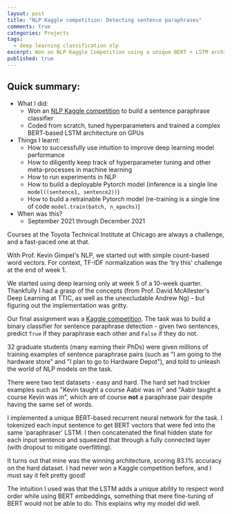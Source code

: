 ```yaml
---
layout: post
title: "NLP Kaggle competition: Detecting sentence paraphrases"
comments: true
categories: Projects
tags:
  - deep learning classification nlp
excerpt: Won an NLP Kaggle Competition using a unique BERT + LSTM architecture ...
published: true
---
```


## Quick summary:

- What I did:
    - Won an [NLP Kaggle competition](https://www.kaggle.com/c/ttic-31190-paraphrase-hard/leaderboard) to build a sentence paraphrase classifier
    - Coded from scratch, tuned hyperparameters and trained a complex BERT-based LSTM architecture on GPUs
- Things I learnt:
    - How to successfully use intuition to improve deep learning model performance
    - How to diligently keep track of hyperparameter tuning and other meta-processes in machine learning
    - How to run experiments in NLP
    - How to build a deployable Pytorch model (inference is a single line `model((sentence1, sentence2))`)
    - How to build a retrainable Pytorch model (re-training is a single line of code `model.train(batch, n_epochs)`)
- When was this?
    - September 2021 through December 2021

Courses at the Toyota Technical Institute at Chicago are always a challenge, and a fast-paced one at that.

With Prof. Kevin Gimpel's NLP, we started out with simple count-based word vectors. For context, TF-IDF normalization was the 'try this' challenge at the end of week 1.

We started using deep learning only at week 5 of a 10-week quarter. Thankfully I had a grasp of the concepts (from Prof. David McAllester's Deep Learning at TTIC, as well as the unexcludable Andrew Ng) - but figuring out the implementation was gritty.

Our final assignment was a [Kaggle competition](https://www.kaggle.com/c/ttic-31190-paraphrase-hard/leaderboard). The task was to build a binary classifier for sentence paraphrase detection - given two sentences, predict `True` if they paraphrase each other and `False` if they do not.

32 graduate students (many earning their PhDs) were given millions of training examples of sentence paraphrase pairs (such as "I am going to the hardware store" and "I plan to go to Hardware Depot"), and told to unleash the world of NLP models on the task.

There were two test datasets - easy and hard. The hard set had trickier examples such as "Kevin taught a course Aabir was in" and "Aabir taught a course Kevin was in", which are of course **not** a paraphrase pair despite having the same set of words.

I implemented a unique BERT-based recurrent neural network for the task. I tokenized each input sentence to get BERT vectors that were fed into the same 'paraphraser' LSTM. I then concatenated the final hidden state for each input sentence and squeezed that through a fully connected layer (with dropout to mitigate overfitting).

It turns out that mine was the winning architecture, scoring 83.1% accuracy on the hard dataset. I had never won a Kaggle competition before, and I must say it felt pretty good!

The intuition I used was that the LSTM adds a unique ability to respect word order while using BERT embeddings, something that mere fine-tuning of BERT would not be able to do. This explains why my model did well.
